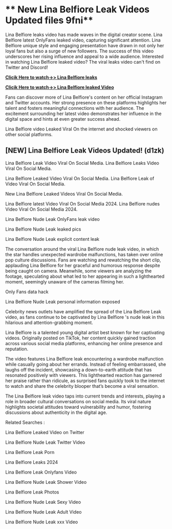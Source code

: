 
# ** New Lina Belfiore Leak Videos Updated files 9fni** #

  Lina Belfiore   leaks video has made waves in the digital creator scene.  Lina Belfiore   latest OnlyFans leaked video, capturing significant attention.  Lina Belfiore   unique style and engaging presentation have drawn in not only her loyal fans but also a surge of new followers. The success of this video underscores her rising influence and appeal to a wide audience. Interested in watching Lina Belfiore   leaked video? The viral leaks video can't find on Twitter and Discord!

**[Clicik Here to watch->>  Lina Belfiore  leaks ](http://xflirt.top)**

**[Clicik Here to watch->>  Lina Belfiore leaked Video](http://xflirt.top)**

Fans can discover more of Lina Belfiore's content on her official Instagram and Twitter accounts. Her strong presence on these platforms highlights her talent and fosters meaningful connections with her audience. The excitement surrounding her latest video demonstrates her influence in the digital space and hints at even greater success ahead.

  Lina Belfiore   video Leaked Viral On the internet and shocked viewers on other social platforms.

## [NEW] Lina Belfiore   Leak Videos Updated!  (d1zk) ##

  Lina Belfiore   Leak Video Viral On Social Media.  Lina Belfiore   Leaks Video Viral On Social Media.

  Lina Belfiore   Leaked Video Viral On Social Media.  Lina Belfiore   Leak of Video Viral On Social Media.

New Lina Belfiore   Leaked Videos Viral On Social Media.

  Lina Belfiore   latest Video Viral On Social Media 2024.  Lina Belfiore   nudes Video Viral On Social Media 2024.

  Lina Belfiore   Nude Leak OnlyFans leak video

  Lina Belfiore   Nude Leak leaked pics

  Lina Belfiore   Nude Leak explicit content leak

The conversation around the viral Lina Belfiore   nude leak video, in which the star handles unexpected wardrobe malfunctions, has taken over online pop culture discussions. Fans are watching and rewatching the short clip, applauding Lina Belfiore   for her graceful and humorous response despite being caught on camera. Meanwhile, some viewers are analyzing the footage, speculating about what led to her appearing in such a lighthearted moment, seemingly unaware of the cameras filming her.

Only Fans data hack

  Lina Belfiore   Nude Leak personal information exposed

Celebrity news outlets have amplified the spread of the Lina Belfiore   Leak video, as fans continue to be captivated by Lina Belfiore  's nude leak in this hilarious and attention-grabbing moment.

  Lina Belfiore   is a talented young digital artist best known for her captivating videos. Originally posted on TikTok, her content quickly gained traction across various social media platforms, enhancing her online presence and reputation.

The video features Lina Belfiore   leak encountering a wardrobe malfunction while casually going about her errands. Instead of feeling embarrassed, she laughs off the incident, showcasing a down-to-earth attitude that has resonated positively with viewers. This lighthearted reaction has garnered her praise rather than ridicule, as surprised fans quickly took to the internet to watch and share the celebrity blooper that’s become a viral sensation.

The Lina Belfiore   leak video taps into current trends and interests, playing a role in broader cultural conversations on social media. Its viral nature highlights societal attitudes toward vulnerability and humor, fostering discussions about authenticity in the digital age.

Related Searches :

  Lina Belfiore   Leaked Video on Twitter

  Lina Belfiore   Nude Leak Twitter Video

  Lina Belfiore   Leak Porn

  Lina Belfiore   Leaks 2024

  Lina Belfiore   Leak Onlyfans Video

  Lina Belfiore   Nude Leak Shower Video

  Lina Belfiore   Leak Photos

  Lina Belfiore   Nude Leak Sexy Video

  Lina Belfiore   Nude Leak Adult Video

  Lina Belfiore   Nude Leak xxx Video


